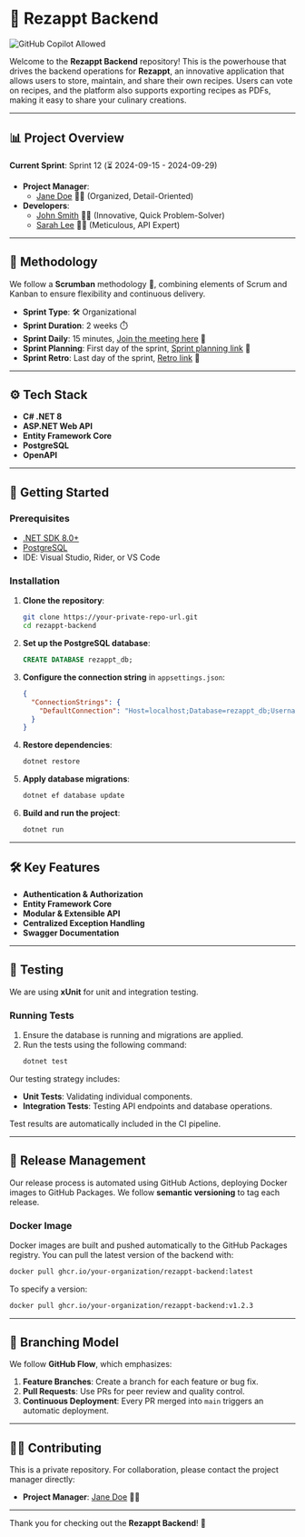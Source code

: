 # 🌟 Rezappt Backend

![GitHub Copilot Allowed](https://img.shields.io/badge/GitHub%20Copilot-Allowed-brightgreen?logo=github)

Welcome to the **Rezappt Backend** repository! This is the powerhouse that drives the backend operations for **Rezappt**, an innovative application that allows users to store, maintain, and share their own recipes. Users can vote on recipes, and the platform also supports exporting recipes as PDFs, making it easy to share your culinary creations.

---

## 📊 Project Overview

**Current Sprint**: Sprint 12 (⏳ 2024-09-15 - 2024-09-29)

- **Project Manager**:
  - [Jane Doe](https://fake-link/jane) 👩‍💼 (Organized, Detail-Oriented)
- **Developers**:
  - [John Smith](https://fake-link/john) 👨‍💻 (Innovative, Quick Problem-Solver)
  - [Sarah Lee](https://fake-link/sarah) 👩‍💻 (Meticulous, API Expert)

---

## 📝 Methodology

We follow a **Scrumban** methodology 📝, combining elements of Scrum and Kanban to ensure flexibility and continuous delivery.

- **Sprint Type**: 🛠️ Organizational
- **Sprint Duration**: 2 weeks ⏱️  
- **Sprint Daily**: 15 minutes, [Join the meeting here](https://teams.microsoft.com/fake-link) 💬  
- **Sprint Planning**: First day of the sprint, [Sprint planning link](https://teams.microsoft.com/fake-link) 📅  
- **Sprint Retro**: Last day of the sprint, [Retro link](https://teams.microsoft.com/fake-link) 🔄  

---

## ⚙️ Tech Stack

- **C# .NET 8**
- **ASP.NET Web API**
- **Entity Framework Core**
- **PostgreSQL**
- **OpenAPI**

---

## 🚀 Getting Started

### Prerequisites

- [.NET SDK 8.0+](https://dotnet.microsoft.com/download/dotnet/8.0)
- [PostgreSQL](https://www.postgresql.org/download/)
- IDE: Visual Studio, Rider, or VS Code

### Installation

1. **Clone the repository**:
   ```bash
   git clone https://your-private-repo-url.git
   cd rezappt-backend
   ```

2. **Set up the PostgreSQL database**:
   ```sql
   CREATE DATABASE rezappt_db;
   ```

3. **Configure the connection string** in `appsettings.json`:
   ```json
   {
     "ConnectionStrings": {
       "DefaultConnection": "Host=localhost;Database=rezappt_db;Username=yourusername;Password=yourpassword"
     }
   }
   ```

4. **Restore dependencies**:
   ```bash
   dotnet restore
   ```

5. **Apply database migrations**:
   ```bash
   dotnet ef database update
   ```

6. **Build and run the project**:
   ```bash
   dotnet run
   ```
---

## 🛠️ Key Features

- **Authentication & Authorization**
- **Entity Framework Core**
- **Modular & Extensible API**
- **Centralized Exception Handling**
- **Swagger Documentation**

---

## 🧪 Testing

We are using **xUnit** for unit and integration testing.

### Running Tests

1. Ensure the database is running and migrations are applied.
2. Run the tests using the following command:
   ```bash
   dotnet test
   ```

Our testing strategy includes:

- **Unit Tests**: Validating individual components.
- **Integration Tests**: Testing API endpoints and database operations.

Test results are automatically included in the CI pipeline.

---

## 🚀 Release Management

Our release process is automated using GitHub Actions, deploying Docker images to GitHub Packages. We follow **semantic versioning** to tag each release.

### Docker Image

Docker images are built and pushed automatically to the GitHub Packages registry. You can pull the latest version of the backend with:
   ```bash
   docker pull ghcr.io/your-organization/rezappt-backend:latest
   ```

To specify a version:
   ```bash
   docker pull ghcr.io/your-organization/rezappt-backend:v1.2.3
   ```

---

## 🔀 Branching Model

We follow **GitHub Flow**, which emphasizes:

1. **Feature Branches**: Create a branch for each feature or bug fix.
2. **Pull Requests**: Use PRs for peer review and quality control.
3. **Continuous Deployment**: Every PR merged into `main` triggers an automatic deployment.

---

## 🧑‍💻 Contributing

This is a private repository. For collaboration, please contact the project manager directly:

- **Project Manager**: [Jane Doe](https://fake-link/jane) 👩‍💼

---

Thank you for checking out the **Rezappt Backend**! 🎉
